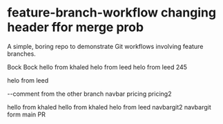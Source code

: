 # feature-branch-workflow changing header ffor merge prob

A simple, boring repo to demonstrate Git workflows involving feature branches.

Bock Bock
hello from khaled
helo from leed
helo from leed
245





helo from leed




--comment from the other branch navbar
pricing
pricing2

hello from khaled
hello from khaled
helo from leed
navbargit2
navbargit 
form main
PR
